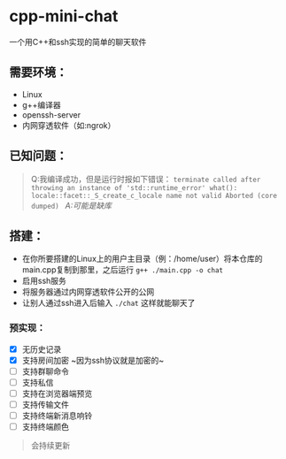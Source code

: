 # cpp-mini-chat
一个用C++和ssh实现的简单的聊天软件
## 需要环境：
- Linux
- g++编译器
- openssh-server
- 内网穿透软件（如:ngrok）

## 已知问题：
> Q:我编译成功，但是运行时报如下错误： `terminate called after throwing an instance of 'std::runtime_error'
  what():  locale::facet::_S_create_c_locale name not valid
Aborted (core dumped)
`
 *A:可能是缺库*
## 搭建：
- 在你所要搭建的Linux上的用户主目录（例：/home/user）将本仓库的main.cpp复制到那里，之后运行 `g++ ./main.cpp -o chat`
- 启用ssh服务
- 将服务器通过内网穿透软件公开的公网
- 让别人通过ssh进入后输入 `./chat` 这样就能聊天了

### 预实现：
- [x] 无历史记录
- [x] 支持房间加密 ~因为ssh协议就是加密的~
- [ ] 支持群聊命令
- [ ] 支持私信
- [ ] 支持在浏览器端预览
- [ ] 支持传输文件
- [ ] 支持终端新消息响铃
- [ ] 支持终端颜色

> 会持续更新
